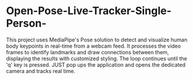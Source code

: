 # Open-Pose-Live-Tracker-Single-Person-
This project uses MediaPipe's Pose solution to detect and visualize human body keypoints in real-time from a webcam feed. It processes the video frames to identify landmarks and draw connections between them, displaying the results with customized styling. The loop continues until the 'q' key is pressed.
JUST pop ups the application and opens the dedicated camera and tracks real time. 
